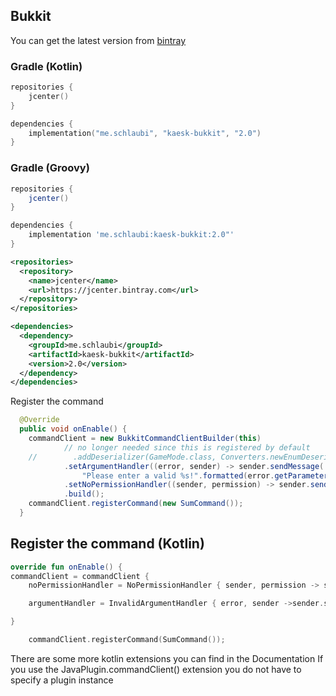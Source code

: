 ## Bukkit
You can get the latest version from [bintray](https://bintray.com/drschlaubi/maven/kaesk)
### Gradle (Kotlin)
```kotlin
repositories {
    jcenter()
}

dependencies {
    implementation("me.schlaubi", "kaesk-bukkit", "2.0")
}
```

### Gradle (Groovy)
```groovy
repositories {
    jcenter()
}

dependencies {
    implementation 'me.schlaubi:kaesk-bukkit:2.0"'
}
```

```xml
<repositories>
  <repository>
    <name>jcenter</name>
    <url>https://jcenter.bintray.com</url>
  </repository>
</repositories>

<dependencies>
  <dependency>
    <groupId>me.schlaubi</groupId>
    <artifactId>kaesk-bukkit</artifactId>
    <version>2.0</version>
  </dependency>
</dependencies>
```


Register the command
```java
  @Override
  public void onEnable() {
    commandClient = new BukkitCommandClientBuilder(this)
            // no longer needed since this is registered by default
    //        .addDeserializer(GameMode.class, Converters.newEnumDeserializer(GameMode[]::new))
            .setArgumentHandler((error, sender) -> sender.sendMessage(
                "Please enter a valid %s!".formatted(error.getParameterType().getSimpleName())))
            .setNoPermissionHandler((sender, permission) -> sender.sendMessage("You need the permission %s to proceed".formatted(permission)))
            .build();
    commandClient.registerCommand(new SumCommand());
  }
```

## Register the command (Kotlin)
```kotlin
override fun onEnable() {
commandClient = commandClient { 
    noPermissionHandler = NoPermissionHandler { sender, permission -> sender.sendMessage( "You need the $permission permission to execute that command") }

    argumentHandler = InvalidArgumentHandler { error, sender ->sender.sendMessage("Please enter a valid ${error.parameterType.simpleName}!") }

}

    commandClient.registerCommand(SumCommand());
```

There are some more kotlin extensions you can find in the Documentation
If you use the JavaPlugin.commandClient() extension you do not have to specify a plugin instance

